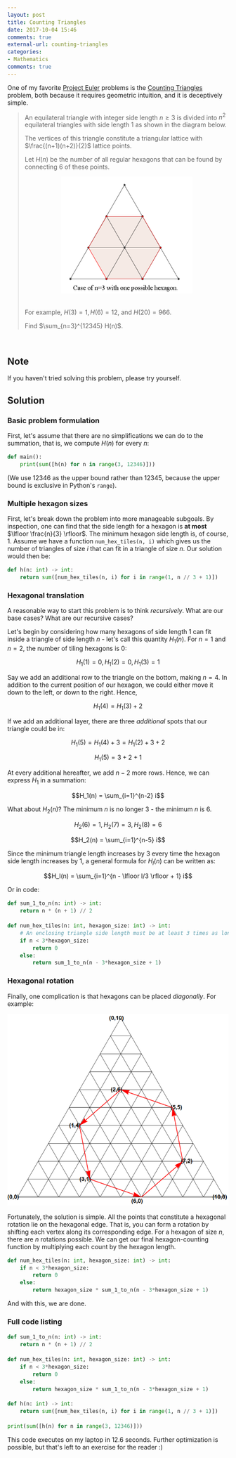 ```yaml
---
layout: post
title: Counting Triangles
date: 2017-10-04 15:46
comments: true
external-url: counting-triangles
categories:
- Mathematics
comments: true
---
```


One of my favorite [Project Euler](https://projecteuler.net) problems is the [Counting Triangles](https://projecteuler.net/problem=577) problem, both because it requires geometric intuition, and it is deceptively simple.

> An equilateral triangle with integer side length $n \geq 3$ is divided into $n^2$ equilateral triangles with side length 1 as shown in the diagram below.
>
> The vertices of this triangle constitute a triangular lattice with $\frac{(n+1)(n+2)}{2}$ lattice points.
>
> Let $H(n)$ be the number of all regular hexagons that can be found by connecting 6 of these points.
>
> <center><img style='max-width: 300px' src='/assets/p577_counting_hexagons.png'/></center>
> <br>
>
> For example, $H(3) = 1, H(6) = 12$, and $H(20) = 966$.
>
> Find $\sum_{n=3}^{12345} H(n)$.

<br>

## Note

If you haven't tried solving this problem, please try yourself.

## Solution

### Basic problem formulation

First, let's assume that there are no simplifications we can do to the summation, that is, we compute $H(n)$ for every $n$:

```python
def main():
    print(sum([h(n) for n in range(3, 12346)]))
```

(We use 12346 as the upper bound rather than 12345, because the upper bound is exclusive in Python's `range`).

### Multiple hexagon sizes

First, let's break down the problem into more manageable subgoals.
By inspection, one can find that the side length for a hexagon is **at most** $\lfloor \frac{n}{3} \rfloor$.
The minimum hexagon side length is, of course, $1$.
Assume we have a function `num_hex_tiles(n, i)` which gives us the number of triangles of size $i$ that can fit in a triangle of size $n$.
Our solution would then be:

```python
def h(n: int) -> int:
    return sum([num_hex_tiles(n, i) for i in range(1, n // 3 + 1)])
```

### Hexagonal translation

A reasonable way to start this problem is to think *recursively*. What are our base cases? What are our recursive cases? 

Let's begin by considering how many hexagons of side length $1$ can fit inside a triangle of side length $n$ - let's call this quantity $H_1(n)$. For $n = 1$ and $n = 2$, the number of tiling hexagons is 0:

$$H_1(1) = 0, H_1(2) = 0, H_1(3) = 1$$

Say we add an additional row to the triangle on the bottom, making $n = 4$. In addition to the current position of our hexagon, we could either move it down to the left, or down to the right. Hence,

$$H_1(4) = H_1(3) + 2$$

If we add an additional layer, there are three *additional* spots that our triangle could be in:

$$H_1(5) = H_1(4) + 3 = H_1(2) + 3 + 2$$

$$H_1(5) = 3 + 2 + 1$$

At every additional hereafter, we add $n - 2$ more rows. Hence, we can express $H_1$ in a summation:

$$H_1(n) = \sum_{i=1}^{n-2} i$$

What about $H_2(n)$? The minimum $n$ is no longer 3 - the minimum $n$ is 6.

$$H_2(6) = 1, H_2(7) = 3, H_2(8) = 6$$

$$H_2(n) = \sum_{i=1}^{n-5} i$$

Since the minimum triangle length increases by 3 every time the hexagon side length increases by 1, a general formula for $H_l(n)$ can be written as:

$$H_l(n) = \sum_{i=1}^{n - \lfloor l/3 \rfloor + 1} i$$

Or in code:

```python
def sum_1_to_n(n: int) -> int:
    return n * (n + 1) // 2
    
def num_hex_tiles(n: int, hexagon_size: int) -> int:
    # An enclosing triangle side length must be at least 3 times as long as an enclosed hexagon
    if n < 3*hexagon_size:
        return 0
    else:
        return sum_1_to_n(n - 3*hexagon_size + 1)
```

### Hexagonal rotation

Finally, one complication is that hexagons can be placed *diagonally*.
For example:

<center><img src='/assets/p577_hex_rotation.png'/></center>

Fortunately, the solution is simple.
All the points that constitute a hexagonal rotation lie on the hexagonal edge.
That is, you can form a rotation by shifting each vertex along its corresponding edge.
For a hexagon of size $n$, there are $n$ rotations possible.
We can get our final hexagon-counting function by multiplying each count by the hexagon length.

```python
def num_hex_tiles(n: int, hexagon_size: int) -> int:
    if n < 3*hexagon_size:
        return 0
    else:
        return hexagon_size * sum_1_to_n(n - 3*hexagon_size + 1)
```

And with this, we are done.

### Full code listing

```python
def sum_1_to_n(n: int) -> int:
    return n * (n + 1) // 2

def num_hex_tiles(n: int, hexagon_size: int) -> int:
    if n < 3*hexagon_size:
        return 0
    else:
        return hexagon_size * sum_1_to_n(n - 3*hexagon_size + 1)
        
def h(n: int) -> int:
    return sum([num_hex_tiles(n, i) for i in range(1, n // 3 + 1)])
    
print(sum([h(n) for n in range(3, 12346)]))
```

This code executes on my laptop in 12.6 seconds. Further optimization is possible, but that's left to an exercise for the reader :)
